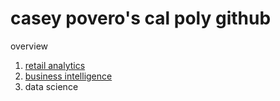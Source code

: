 # casey povero's cal poly github
overview

1. [retail analytics](https://linkmehere.com)
2. [business intelligence](https://github.com/cbpovero/cbpovero/blob/main/Copy_of_Project_5_6%2C_warmup_3100_ulta_quartiles.ipynb)
3. data science
